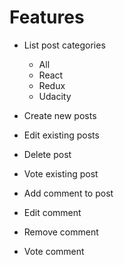 # Features

* List post categories

   - All <br>
   - React <br>
   - Redux <br>
   - Udacity <br>

* Create new posts

* Edit existing posts

* Delete post

* Vote existing post

* Add comment to post

* Edit comment

* Remove comment

* Vote comment
